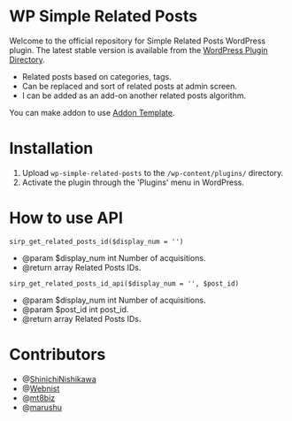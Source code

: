 WP Simple Related Posts
====================
Welcome to the official repository for Simple Related Posts WordPress plugin.
The latest stable version is available from the [WordPress Plugin Directory](https://wordpress.org/plugins/wp-simple-related-posts/).

- Related posts based on categories, tags.
- Can be replaced and sort of related posts at admin screen.
- I can be added as an add-on another related posts algorithm.

You can make addon to use [Addon Template](https://github.com/horike37/wp-simple-related-posts-addon-template/).

# Installation
1. Upload `wp-simple-related-posts` to the `/wp-content/plugins/` directory.
2. Activate the plugin through the 'Plugins' menu in WordPress.

# How to use API
`sirp_get_related_posts_id($display_num = '')`
- @param $display_num int Number of acquisitions.
- @return array Related Posts IDs.


`sirp_get_related_posts_id_api($display_num = '', $post_id)`
- @param $display_num int Number of acquisitions.
- @param $post_id int post_id.
- @return array Related Posts IDs.

# Contributors
- @[ShinichiNishikawa](https://github.com/ShinichiNishikawa)
- @[Webnist](https://github.com/Webnist)
- @[mt8biz](https://profiles.wordpress.org/mt8biz)
- @[marushu](https://profiles.wordpress.org/marushu/)
